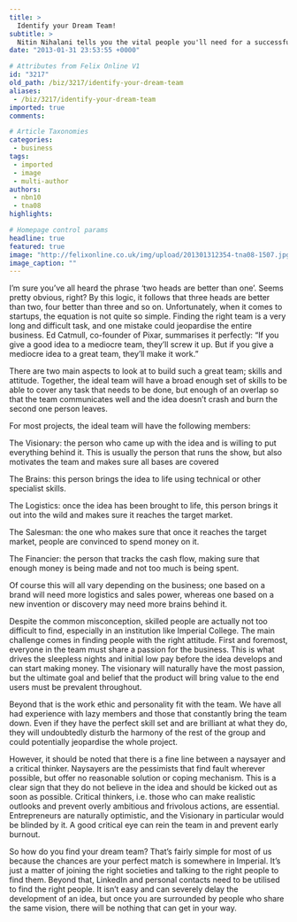 ```yaml
---
title: >
  Identify your Dream Team!
subtitle: >
  Nitin Nihalani tells you the vital people you'll need for a successful startup
date: "2013-01-31 23:53:55 +0000"

# Attributes from Felix Online V1
id: "3217"
old_path: /biz/3217/identify-your-dream-team
aliases:
 - /biz/3217/identify-your-dream-team
imported: true
comments:

# Article Taxonomies
categories:
 - business
tags:
 - imported
 - image
 - multi-author
authors:
 - nbn10
 - tna08
highlights:

# Homepage control params
headline: true
featured: true
image: "http://felixonline.co.uk/img/upload/201301312354-tna08-1507.jpg"
image_caption: ""
---
```


I’m sure you’ve all heard the phrase ‘two heads are better than one’. Seems pretty obvious, right? By this logic, it follows that three heads are better than two, four better than three and so on. Unfortunately, when it comes to startups, the equation is not quite so simple. Finding the right team is a very long and difficult task, and one mistake could jeopardise the entire business. Ed Catmull, co-founder of Pixar, summarises it perfectly: “If you give a good idea to a mediocre team, they’ll screw it up. But if you give a mediocre idea to a great team, they’ll make it work.”

There are two main aspects to look at to build such a great team; skills and attitude.
 Together, the ideal team will have a broad enough set of skills to be able to cover any task that needs to be done, but enough of an overlap so that the team communicates well and the idea doesn’t crash and burn the second one person leaves.

For most projects, the ideal team will have the following members:

The Visionary: the person who came up with the idea and is willing to put everything behind it. This is usually the person that runs the show, but also motivates the team and makes sure all bases are covered

The Brains: this person brings the idea to life using technical or other specialist skills.

The Logistics: once the idea has been brought to life, this person brings it out into the wild and makes sure it reaches the target market.

The Salesman: the one who makes sure that once it reaches the target market, people are convinced to spend money on it.

The Financier: the person that tracks the cash flow, making sure that enough money is being made and not too much is being spent.

Of course this will all vary depending on the business; one based on a brand will need more logistics and sales power, whereas one based on a new invention or discovery may need more brains behind it.

Despite the common misconception, skilled people are actually not too difficult to find, especially in an institution like Imperial College. The main challenge comes in finding people with the right attitude.
 First and foremost, everyone in the team must share a passion for the business. This is what drives the sleepless nights and initial low pay before the idea develops and can start making money. The visionary will naturally have the most passion, but the ultimate goal and belief that the product will bring value to the end users must be prevalent throughout.

Beyond that is the work ethic and personality fit with the team. We have all had experience with lazy members and those that constantly bring the team down. Even if they have the perfect skill set and are brilliant at what they do, they will undoubtedly disturb the harmony of the rest of the group and could potentially jeopardise the whole project.

However, it should be noted that there is a fine line between a naysayer and a critical thinker. Naysayers are the pessimists that find fault wherever possible, but offer no reasonable solution or coping mechanism. This is a clear sign that they do not believe in the idea and should be kicked out as soon as possible. Critical thinkers, i.e. those who can make realistic outlooks and prevent overly ambitious and frivolous actions, are essential. Entrepreneurs are naturally optimistic, and the Visionary in particular would be blinded by it. A good critical eye can rein the team in and prevent early burnout.

So how do you find your dream team? That’s fairly simple for most of us because the chances are your perfect match is somewhere in Imperial. It’s just a matter of joining the right societies and talking to the right people to find them. Beyond that, LinkedIn and personal contacts need to be utilised to find the right people. It isn’t easy and can severely delay the development of an idea, but once you are surrounded by people who share the same vision, there will be nothing that can get in your way.
